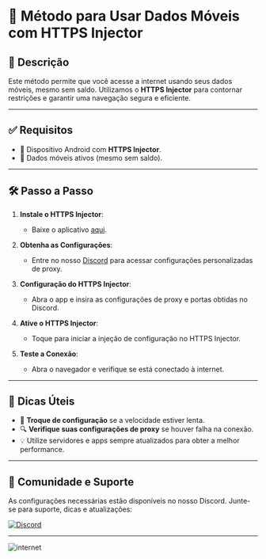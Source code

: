# 🚀 Método para Usar Dados Móveis com HTTPS Injector

## 📄 Descrição
Este método permite que você acesse a internet usando seus dados móveis, mesmo sem saldo. Utilizamos o **HTTPS Injector** para contornar restrições e garantir uma navegação segura e eficiente.

---

## ✅ Requisitos

- 📱 Dispositivo Android com **HTTPS Injector**.
- 📶 Dados móveis ativos (mesmo sem saldo).

---

## 🛠️ Passo a Passo

1. **Instale o HTTPS Injector**:
   - Baixe o aplicativo [aqui](https://play.google.com/store/apps/details?id=com.evozi.injector&pcampaignid=web_share).

2. **Obtenha as Configurações**:
   - Entre no nosso [Discord](https://discord.gg/DWKb32QKkJ) para acessar configurações personalizadas de proxy.

3. **Configuração do HTTPS Injector**:
   - Abra o app e insira as configurações de proxy e portas obtidas no Discord.

4. **Ative o HTTPS Injector**:
   - Toque para iniciar a injeção de configuração no HTTPS Injector.

5. **Teste a Conexão**:
   - Abra o navegador e verifique se está conectado à internet.

---

## 🔧 Dicas Úteis

- 🔄 **Troque de configuração** se a velocidade estiver lenta.
- 🔍 **Verifique suas configurações de proxy** se houver falha na conexão.
- 💡 Utilize servidores e apps sempre atualizados para obter a melhor performance.

---

## 🔗 Comunidade e Suporte

As configurações necessárias estão disponíveis no nosso Discord. Junte-se para suporte, dicas e atualizações:

[![Discord](https://img.shields.io/static/v1?logo=discord&label=&message=Discord&color=5865F2&style=for-the-badge)](https://discord.gg/DWKb32QKkJ)

---

![internet](https://github.com/tskbrasil/imagens/blob/588096212d3818cd715b5dad11c12eb49f846b8a/tutorial%20internet.gif)
